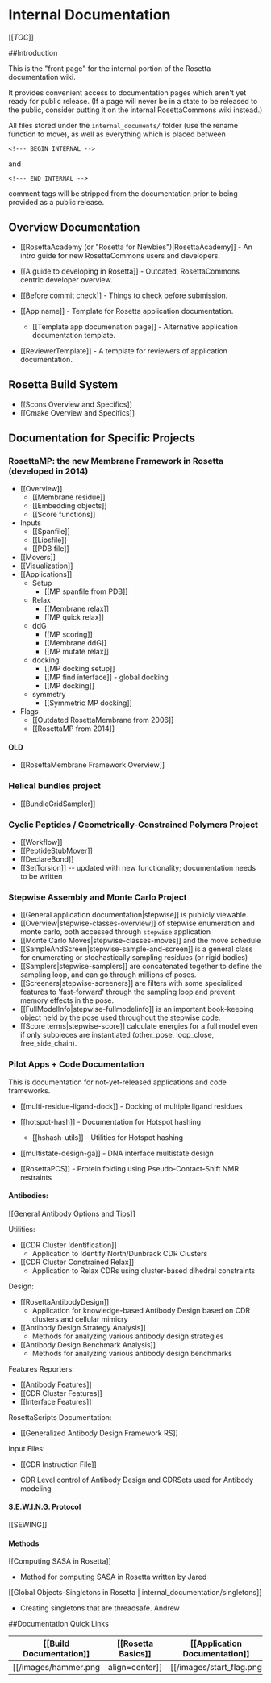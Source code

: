 # Internal Documentation

[[_TOC_]]

##Introduction


This is the "front page" for the internal portion of the Rosetta documentation wiki.

It provides convenient access to documentation pages which aren't yet ready for public release.
(If a page will never be in a state to be released to the public, consider putting it on the 
internal RosettaCommons wiki instead.)

All files stored under the `internal_documents/` folder (use the rename function to move), 
as well as everything which is placed between

```
<!--- BEGIN_INTERNAL -->
```

and

```
<!--- END_INTERNAL -->
```

comment tags will be stripped from the documentation prior to being provided as a public release.

## Overview Documentation
- [[RosettaAcademy (or "Rosetta for Newbies")|RosettaAcademy]] - An intro guide for new RosettaCommons users and developers.

- [[A guide to developing in Rosetta]] - Outdated, RosettaCommons centric developer overview.
- [[Before commit check]] - Things to check before submission.
- [[App name]] - Template for Rosetta application documentation.
    - [[Template app documenation page]] - Alternative application documentation template.
- [[ReviewerTemplate]] - A template for reviewers of application documentation.

## Rosetta Build System 

- [[Scons Overview and Specifics]]
- [[Cmake Overview and Specifics]]


## Documentation for Specific Projects

### RosettaMP: the new Membrane Framework in Rosetta (developed in 2014)
- [[Overview]]
     - [[Membrane residue]]
     - [[Embedding objects]]
     - [[Score functions]]
- Inputs
     - [[Spanfile]]
     - [[Lipsfile]]
     - [[PDB file]]
- [[Movers]]
- [[Visualization]]
- [[Applications]]
     - Setup
        - [[MP spanfile from PDB]]
     - Relax
        - [[Membrane relax]]
        - [[MP quick relax]]
     - ddG
        - [[MP scoring]]
        - [[Membrane ddG]]
        - [[MP mutate relax]]
     - docking
        - [[MP docking setup]]
        - [[MP find interface]] - global docking
        - [[MP docking]]
     - symmetry
        - [[Symmetric MP docking]]
- Flags
     - [[Outdated RosettaMembrane from 2006]]
     - [[RosettaMP from 2014]]

#### OLD ####
- [[RosettaMembrane Framework Overview]]

### Helical bundles project
- [[BundleGridSampler]]

### Cyclic Peptides / Geometrically-Constrained Polymers Project
- [[Workflow]]
- [[PeptideStubMover]]
- [[DeclareBond]]
- [[SetTorsion]] -- updated with new functionality; documentation needs to be written

### Stepwise Assembly and Monte Carlo Project
- [[General application documentation|stepwise]] is publicly viewable.
- [[Overview|stepwise-classes-overview]] of stepwise enumeration and monte carlo, both accessed through `stepwise` application
- [[Monte Carlo Moves|stepwise-classes-moves]] and the move schedule 
- [[SampleAndScreen|stepwise-sample-and-screen]] is a general class for enumerating or stochastically sampling residues (or rigid bodies) 
- [[Samplers|stepwise-samplers]] are concatenated together to define the sampling loop, and can go through millions of poses.
- [[Screeners|stepwise-screeners]] are filters with some specialized features to 'fast-forward' through the sampling loop and prevent memory effects in the pose. 
- [[FullModelInfo|stepwise-fullmodelinfo]] is an important book-keeping object held by the pose used throughout the stepwise code. 
- [[Score terms|stepwise-score]] calculate energies for a full model even if only subpieces are instantiated (other_pose, loop_close, free_side_chain).

### Pilot Apps + Code Documentation

This is documentation for not-yet-released applications and code frameworks.

- [[multi-residue-ligand-dock]] - Docking of multiple ligand residues

- [[hotspot-hash]] - Documentation for Hotspot hashing
    * [[hshash-utils]] - Utilities for Hotspot hashing

- [[multistate-design-ga]] - DNA interface multistate design  

- [[RosettaPCS]] - Protein folding using Pseudo-Contact-Shift NMR restraints

#### Antibodies:
[[General Antibody Options and Tips]]

Utilities:
- [[CDR Cluster Identification]]
   * Application to Identify North/Dunbrack CDR Clusters 
- [[CDR Cluster Constrained Relax]]
   * Application to Relax CDRs using cluster-based dihedral constraints 

Design:
- [[RosettaAntibodyDesign]]
  * Application for knowledge-based Antibody Design based on CDR clusters and cellular mimicry
- [[Antibody Design Strategy Analysis]]
  * Methods for analyzing various antibody design strategies
- [[Antibody Design Benchmark Analysis]]
  * Methods for analyzing various antibody design benchmarks

Features Reporters:
- [[Antibody Features]]
- [[CDR Cluster Features]]
- [[Interface Features]]

RosettaScripts Documentation:
- [[Generalized Antibody Design Framework RS]]

Input Files:
- [[CDR Instruction File]]
 * CDR Level control of Antibody Design and CDRSets used for Antibody modeling

#### S.E.W.I.N.G. Protocol
[[SEWING]]

#### Methods
[[Computing SASA in Rosetta]]
 - Method for computing SASA in Rosetta written by Jared

[[Global Objects-Singletons in Rosetta | internal_documentation/singletons]]
 - Creating singletons that are threadsafe. Andrew



##Documentation Quick Links

|[[Build Documentation]]|[[Rosetta Basics]]        |[[Application Documentation]]|[[Development Documentation]]|
|:---------------------:|:------------------------:|:---------------------------:|:---------------------------:|
|[[/images/hammer.png|align=center]] |[[/images/start_flag.png|align=center]]|[[/images/power.png|align=center]]        |[[/images/wrench.png|align=center]]       |